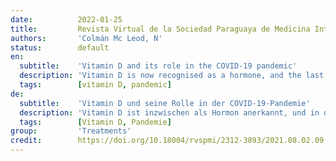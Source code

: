 ```yaml
---
date:          2022-01-25
title:         Revista Virtual de la Sociedad Paraguaya de Medicina Interna
authors:       'Colmán Mc Leod, N'
status:        default
en:
  subtitle:    'Vitamin D and its role in the COVID-19 pandemic'
  description: 'Vitamin D is now recognised as a hormone, and the last two decades have seen a significant change in the way its influence on human health is viewed. For example, the vitamin D receptor (VDR) and the vitamin D activating enzyme 1-α-hydroxylase (CYP27B1) have been found to be expressed in many cell types such as the intestine, pancreas, prostate and cells of the immune system. This shows that the effect of vitamin D goes far beyond the known connection with phosphocalcium metabolism and bone health.'
  tags:        [vitamin D, pandemic]
de:
  subtitle:    'Vitamin D und seine Rolle in der COVID-19-Pandemie'
  description: 'Vitamin D ist inzwischen als Hormon anerkannt, und in den letzten zwei Jahrzehnten hat sich die Sichtweise auf seinen Einfluss auf die menschliche Gesundheit erheblich verändert. So wurde festgestellt, dass der Vitamin-D-Rezeptor (VDR) und das Vitamin-D-aktivierende Enzym 1-α-Hydroxylase (CYP27B1) in vielen Zelltypen wie im Darm, in der Bauchspeicheldrüse, in der Prostata und in Zellen des Immunsystems exprimiert werden. Dies zeigt, dass die Wirkung von Vitamin D weit über den bekannten Zusammenhang mit dem Phosphokalziumstoffwechsel und der Knochengesundheit hinausgeht.' 
  tags:        [Vitamin D, Pandemie]
group:         'Treatments'
credit:        https://doi.org/10.18004/rvspmi/2312-3893/2021.08.02.09
---
```

